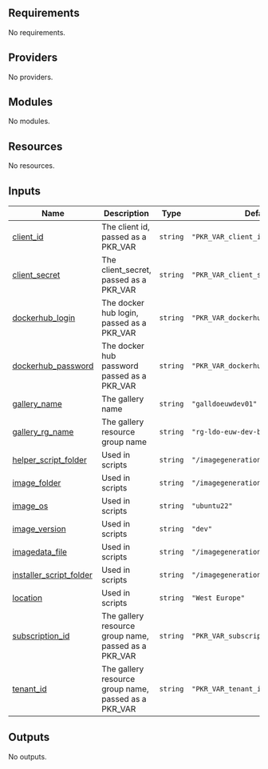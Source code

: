 ## Requirements

No requirements.

## Providers

No providers.

## Modules

No modules.

## Resources

No resources.

## Inputs

| Name | Description | Type | Default | Required |
|------|-------------|------|---------|:--------:|
| <a name="input_client_id"></a> [client\_id](#input\_client\_id) | The client id, passed as a PKR\_VAR | `string` | `"PKR_VAR_client_id"` | no |
| <a name="input_client_secret"></a> [client\_secret](#input\_client\_secret) | The client\_secret, passed as a PKR\_VAR | `string` | `"PKR_VAR_client_secret"` | no |
| <a name="input_dockerhub_login"></a> [dockerhub\_login](#input\_dockerhub\_login) | The docker hub login, passed as a PKR\_VAR | `string` | `"PKR_VAR_dockerhub_login"` | no |
| <a name="input_dockerhub_password"></a> [dockerhub\_password](#input\_dockerhub\_password) | The docker hub password passed as a PKR\_VAR | `string` | `"PKR_VAR_dockerhub_password"` | no |
| <a name="input_gallery_name"></a> [gallery\_name](#input\_gallery\_name) | The gallery name | `string` | `"galldoeuwdev01"` | no |
| <a name="input_gallery_rg_name"></a> [gallery\_rg\_name](#input\_gallery\_rg\_name) | The gallery resource group name | `string` | `"rg-ldo-euw-dev-build"` | no |
| <a name="input_helper_script_folder"></a> [helper\_script\_folder](#input\_helper\_script\_folder) | Used in scripts | `string` | `"/imagegeneration/helpers"` | no |
| <a name="input_image_folder"></a> [image\_folder](#input\_image\_folder) | Used in scripts | `string` | `"/imagegeneration"` | no |
| <a name="input_image_os"></a> [image\_os](#input\_image\_os) | Used in scripts | `string` | `"ubuntu22"` | no |
| <a name="input_image_version"></a> [image\_version](#input\_image\_version) | Used in scripts | `string` | `"dev"` | no |
| <a name="input_imagedata_file"></a> [imagedata\_file](#input\_imagedata\_file) | Used in scripts | `string` | `"/imagegeneration/imagedata.json"` | no |
| <a name="input_installer_script_folder"></a> [installer\_script\_folder](#input\_installer\_script\_folder) | Used in scripts | `string` | `"/imagegeneration/installers"` | no |
| <a name="input_location"></a> [location](#input\_location) | Used in scripts | `string` | `"West Europe"` | no |
| <a name="input_subscription_id"></a> [subscription\_id](#input\_subscription\_id) | The gallery resource group name, passed as a PKR\_VAR | `string` | `"PKR_VAR_subscription_id"` | no |
| <a name="input_tenant_id"></a> [tenant\_id](#input\_tenant\_id) | The gallery resource group name, passed as a PKR\_VAR | `string` | `"PKR_VAR_tenant_id"` | no |

## Outputs

No outputs.
